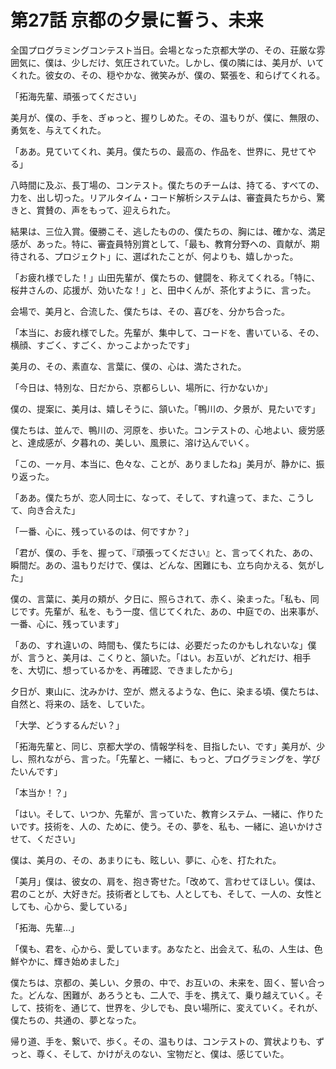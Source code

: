 # 第27話 京都の夕景に誓う、未来

全国プログラミングコンテスト当日。会場となった京都大学の、その、荘厳な雰囲気に、僕は、少しだけ、気圧されていた。しかし、僕の隣には、美月が、いてくれた。彼女の、その、穏やかな、微笑みが、僕の、緊張を、和らげてくれる。

「拓海先輩、頑張ってください」

美月が、僕の、手を、ぎゅっと、握りしめた。その、温もりが、僕に、無限の、勇気を、与えてくれた。

「ああ。見ていてくれ、美月。僕たちの、最高の、作品を、世界に、見せてやる」

八時間に及ぶ、長丁場の、コンテスト。僕たちのチームは、持てる、すべての、力を、出し切った。リアルタイム・コード解析システムは、審査員たちから、驚きと、賞賛の、声をもって、迎えられた。

結果は、三位入賞。優勝こそ、逃したものの、僕たちの、胸には、確かな、満足感が、あった。特に、審査員特別賞として、「最も、教育分野への、貢献が、期待される、プロジェクト」に、選ばれたことが、何よりも、嬉しかった。

「お疲れ様でした！」山田先輩が、僕たちの、健闘を、称えてくれる。「特に、桜井さんの、応援が、効いたな！」と、田中くんが、茶化すように、言った。

会場で、美月と、合流した、僕たちは、その、喜びを、分かち合った。

「本当に、お疲れ様でした。先輩が、集中して、コードを、書いている、その、横顔、すごく、すごく、かっこよかったです」

美月の、その、素直な、言葉に、僕の、心は、満たされた。

「今日は、特別な、日だから、京都らしい、場所に、行かないか」

僕の、提案に、美月は、嬉しそうに、頷いた。「鴨川の、夕景が、見たいです」

僕たちは、並んで、鴨川の、河原を、歩いた。コンテストの、心地よい、疲労感と、達成感が、夕暮れの、美しい、風景に、溶け込んでいく。

「この、一ヶ月、本当に、色々な、ことが、ありましたね」美月が、静かに、振り返った。

「ああ。僕たちが、恋人同士に、なって、そして、すれ違って、また、こうして、向き合えた」

「一番、心に、残っているのは、何ですか？」

「君が、僕の、手を、握って、『頑張ってください』と、言ってくれた、あの、瞬間だ。あの、温もりだけで、僕は、どんな、困難にも、立ち向かえる、気がした」

僕の、言葉に、美月の頬が、夕日に、照らされて、赤く、染まった。「私も、同じです。先輩が、私を、もう一度、信じてくれた、あの、中庭での、出来事が、一番、心に、残っています」

「あの、すれ違いの、時間も、僕たちには、必要だったのかもしれないな」僕が、言うと、美月は、こくりと、頷いた。「はい。お互いが、どれだけ、相手を、大切に、想っているかを、再確認、できましたから」

夕日が、東山に、沈みかけ、空が、燃えるような、色に、染まる頃、僕たちは、自然と、将来の、話を、していた。

「大学、どうするんだい？」

「拓海先輩と、同じ、京都大学の、情報学科を、目指したい、です」美月が、少し、照れながら、言った。「先輩と、一緒に、もっと、プログラミングを、学びたいんです」

「本当か！？」

「はい。そして、いつか、先輩が、言っていた、教育システム、一緒に、作りたいです。技術を、人の、ために、使う。その、夢を、私も、一緒に、追いかけさせて、ください」

僕は、美月の、その、あまりにも、眩しい、夢に、心を、打たれた。

「美月」僕は、彼女の、肩を、抱き寄せた。「改めて、言わせてほしい。僕は、君のことが、大好きだ。技術者としても、人としても、そして、一人の、女性としても、心から、愛している」

「拓海、先輩…」

「僕も、君を、心から、愛しています。あなたと、出会えて、私の、人生は、色鮮やかに、輝き始めました」

僕たちは、京都の、美しい、夕景の、中で、お互いの、未来を、固く、誓い合った。どんな、困難が、あろうとも、二人で、手を、携えて、乗り越えていく。そして、技術を、通じて、世界を、少しでも、良い場所に、変えていく。それが、僕たちの、共通の、夢となった。

帰り道、手を、繋いで、歩く。その、温もりは、コンテストの、賞状よりも、ずっと、尊く、そして、かけがえのない、宝物だと、僕は、感じていた。
